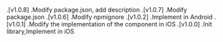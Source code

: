 <!--
 * @Description: file content
 * @Author: wanglh
 * @Date: 2019-03-29 11:37:07
 * @LastEditors: wanglh
 * @LastEditTime: 2021-07-02 15:35:32
-->
.[v1.0.8]  .Modify package.json, add description
.[v1.0.7]  .Modify package.json
.[v1.0.6]  .Modify npmignore
.[v1.0.2]  .Implement in Android
.[v1.0.1]  .Modify the implementation of the component in iOS
.[v1.0.0]  .Init library,Implement in iOS
